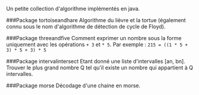 Un petite collection d'algorithme implémentés en java.

###Package tortoiseandhare
Algorithme du lièvre et la tortue (également connu sous le nom d'algorithme de détection de cycle de Floyd).

###Package threeandfive
Comment exprimer un nombre sous la forme uniquement avec les opérations `+ 3` et `* 5`.
Par exemple : `215 = ((1 * 5 + 3) * 5 + 3) * 5`

###Package intervalintersect
Etant donné une liste d'intervalles [an, bn].
Trouver le plus grand nombre Q tel qu'il existe un nombre qui appartient à Q intervalles.

###Package morse
Décodage d'une chaine en morse.


